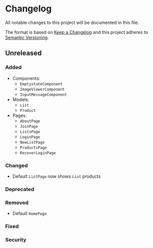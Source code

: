 # Changelog

All notable changes to this project will be documented in this file.

The format is based on [Keep a Changelog](http://keepachangelog.com/en/1.0.0/)
and this project adheres to [Semantic Versioning](http://semver.org/spec/v2.0.0.html).


## Unreleased

### Added
- Components:
  - `EmptystateComponent`
  - `ImageViewerComponent`
  - `InputMessageComponent`
- Models:
  - `List`
  - `Product`
- Pages:
  - `AboutPage`
  - `JoinPage`
  - `ListsPage`
  - `LoginPage`
  - `NewListPage`
  - `ProductsPage`
  - `RecoverLoginPage`

### Changed
- Default `ListPage` now shows `List` products

### Deprecated

### Removed
- Default `HomePage`

### Fixed

### Security
